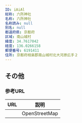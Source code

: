 ```yaml
---
ID: iAiAl
総称: 六所神社
名称: 六所神社
名称読み: null
別名: null
都道府県: 京都府
区域: 南山城村
緯度: 34.7617042
経度: 136.0266158
郵便番号: 6191411
住所: 京都府相楽郡南山城村北大河原広手２
---
```


## その他

### 参考URL

| URL | 説明          |
| --- | ------------- |
|     | OpenStreetMap |
